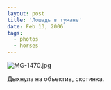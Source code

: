 ```yaml
---
layout: post
title: 'Лошадь в тумане'
date: Feb 13, 2006
tags:
  - photos
  - horses
---
```




![MG-1470.jpg](upload://MG-1470.jpg)

Дыхнула на объектив, скотинка.